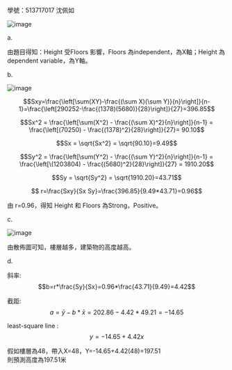 學號：513717017 沈佩如

![image](https://github.com/user-attachments/assets/716ef121-06c5-478e-a7d3-27d5e0bcde17)


a.

由題目得知：Height 受Floors 影響，Floors 為independent，為X軸；Height 為 dependent variable，為Y軸。

b.

![image](https://github.com/user-attachments/assets/dce1ec57-65c8-43c7-8091-ce7e3448cf26)


$$Sxy=\frac{\left[\sum(XY)-\frac{(\sum X)(\sum Y)}{n}\right]}{n-1}=\frac{\left[290252-\frac{(1378)(5680)}{28}\right]}{27}=396.85$$															
															
$$Sx^2 = \frac{\left[\sum(X^2) - \frac{(\sum X)^2}{n}\right]}{n-1} =  \frac{\left[(70250) - \frac{(1378)^2}{28}\right]}{27}= 90.10$$															
															
$$Sx = \sqrt{Sx^2} = \sqrt{90.10}=9.49$$															
															
$$Sy^2 = \frac{\left[\sum(Y^2) - \frac{(\sum Y)^2}{n}\right]}{n-1}  = \frac{\left[\(1203804) - \frac{(5680)^2}{28}\right]}{27} = 1910.20$$															
															
$$Sy = \sqrt{Sy^2} = \sqrt{1910.20}=43.71$$															
															
$$ r=\frac{Sxy}{Sx Sy}=\frac{396.85}{9.49*43.71}=0.96$$															
															
由 r=0.96，得知 Height 和 Floors 為Strong，Positive。															

c.

![image](https://github.com/user-attachments/assets/f4025508-0a25-4799-9f4a-24725e419494)

由散佈圖可知，樓層越多，建築物的高度越高。

d.

斜率: $$b=r*\frac{Sy}{Sx}=0.96*\frac{43.71}{9.49}=4.42$$   							
							
截距: $$a=\bar{y}-b*\bar{x}=202.86-4.42*49.21=-14.65$$							
							
least-square line : $$y=-14.65+4.42x$$							
							
假如樓層為48，帶入X=48，Y=-14.65+4.42(48)=197.51							
則預測高度為197.51米


